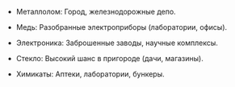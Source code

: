 


- Металлолом: Город, железнодорожные депо.
    
- Медь: Разобранные электроприборы (лаборатории, офисы).
    
- Электроника: Заброшенные заводы, научные комплексы.
    
- Стекло: Высокий шанс в пригороде (дачи, магазины).
    
- Химикаты: Аптеки, лаборатории, бункеры.
    

